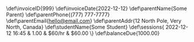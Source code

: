 \def\invoiceID{999}
\def\invoiceDate{2022-12-12}
\def\parentName{Some Parent}
\def\parentPhone{(777) 777-7777}
\def\parentEmail{hello@email.com}
\def\parentAddr{12 North Pole, Very North, Canada}
\def\studentName{Some Student}
\def\sessions{ 2022-12-12 16:45 & 1.00 & \$60/hr & \$60.00 \\}
\def\balanceDue{1000.00}